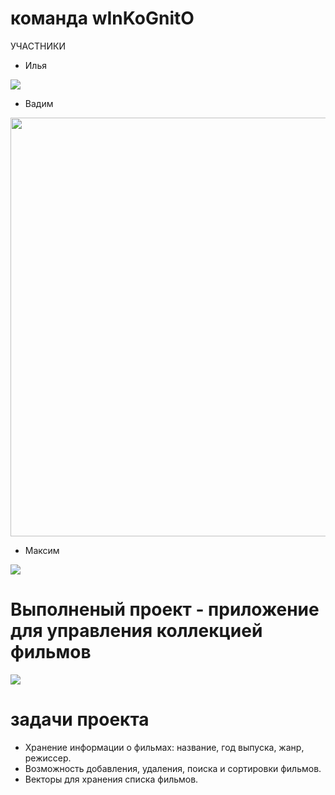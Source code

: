 # команда wInKoGnitO
УЧАСТНИКИ
- Илья
<img src="https://www.gifcen.com/wp-content/uploads/2024/02/rickroll-gif-6.gif" />

- Вадим
<img src="https://media1.tenor.com/m/kK6j8ZWFqgQAAAAC/welt-yang-welt.gif" width="670" height="670" />


- Максим
<img src= "https://media1.tenor.com/m/AKyheooX6N8AAAAd/zhumaisinba-%D0%B6%D1%83%D0%BC%D0%B0%D0%B9%D1%81%D1%8B%D0%BD%D0%B1%D0%B0.gif" /> 

# Выполненый проект - приложение для управления коллекцией фильмов
<a href="https://replit.com/@NoName343/codemenu#main.cpp"><img src="https://avatars.mds.yandex.net/i?id=3e077f2c3c5c3de6356d69a8777488d0_sr-5669589-images-thumbs&n=13" /></a>

# задачи проекта
- Хранение информации о фильмах: название, год выпуска, жанр, режиссер.
- Возможность добавления, удаления, поиска и сортировки фильмов.
- Векторы для хранения списка фильмов.
